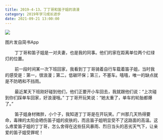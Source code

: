 ```yaml
---
title: 2019-4-13，丁丁哥和笛子姐的浪漫
category: 2019年学习成长进步
date: 2021-09-21 13:00:00
---
```


![](http://upload-images.jianshu.io/upload_images/3910675-5e08f16fac7d79e4.jpg?imageMogr2/auto-orient/strip%7CimageView2/2/w/1080/q/50)  

图片发自简书App

  

  

        丁丁哥和笛子姐是一对夫妻，也是我的同事。他们的家在距离单位两个红绿灯的位置。

        前一段时间某一次下班回家，我看到丁丁哥骑着自行车载着笛子姐，当时我的感受是：第一，很浪漫；第二，低碳环保；第三，不塞车。嘻嘻，唯一的缺点就是不防晒和不挡雨。

        最近某天下班刚好碰到他们，他们正要开小车回去，我就跟他们说：“上次碰到你们踩单车回家，好浪漫哦。” 丁丁哥开玩笑说：“她太重了，单车的轮胎都爆了。”

        笛子姐身材微胖，小个子，我知道丁丁哥是在开玩笑。广州那几天热得要命，毒辣的太阳会晒伤笛子姐的皮肤的，而且笛子姐明显受不了这路面的高温。这么疼爱笛子姐的丁丁哥，怎么舍得在这些狂风暴雨、烈日当头的恶劣天气下，让亲爱的笛子姐受罪呢！